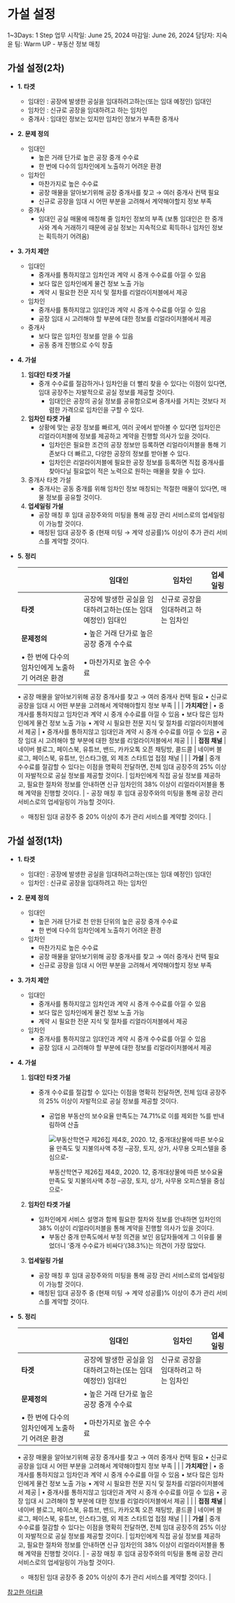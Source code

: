 # 가설 설정

1~3Days: 1 Step
업무 시작일: June 25, 2024
마감일: June 26, 2024
담당자: 지숙 윤
팀: Warm UP - 부동산 정보 매칭

## 가설 설정(2차)

- **1. 타겟**
    - 임대인 : 공장에 발생한 공실을 임대하려고하는(또는 임대 예정인) 임대인
    - 임차인 : 신규로 공장을 임대하려고 하는 임차인
    - 중개사 : 임대인 정보는 있지만 임차인 정보가 부족한 중개사
- **2. 문제 정의**
    - 임대인
        - 높은 거래 단가로 높은 공장 중개 수수료
        - 한 번에 다수의 임차인에게 노출하기 어려운 환경
    - 임차인
        - 마찬가지로 높은 수수료
        - 공장 매물을 알아보기위해 공장 중개사를 찾고 → 여러 중개사 컨택 필요
        - 신규로 공장을 임대 시 어떤 부분을 고려해서 계약해야할지 정보 부족
    - 중개사
        - 임대인 공실 매물에 매칭해 줄 임차인 정보의 부족
        (보통 임대인은 한 중개사와 계속 거래하기 때문에 공실 정보는 지속적으로 획득하나 임차인 정보는 획득하기 어려움)
- **3. 가치 제안**
    - 임대인
        - 중개사를 통하지않고 임차인과 계약 시 중개 수수료를 아낄 수 있음
        - 보다 많은 임차인에게 물건 정보 노출 가능
        - 계약 시 필요한 전문 지식 및 절차를 리얼라이저블에서 제공
    - 임차인
        - 중개사를 통하지않고 임대인과 계약 시 중개 수수료를 아낄 수 있음
        - 공장 임대 시 고려해야 할 부분에 대한 정보를 리얼라이저블에서 제공
    - 중개사
        - 보다 많은 임차인 정보를 얻을 수 있음
        - 공동 중개 진행으로 수익 창출
- **4. 가설**
    1. **임대인 타겟 가설**
        - 중개 수수료를 절감하거나 임차인을 더 빨리 찾을 수 있다는 이점이 있다면, 임대 공장주는 자발적으로 공실 정보를 제공할 것이다.
            - 임대인은 공장의 공실 정보를 공유함으로써 중개사를 거치는 것보다 저렴한 가격으로 임차인을 구할 수 있다.
    2. **임차인 타겟 가설**
        - 상황에 맞는 공장 정보를 빠르게, 여러 곳에서 받아볼 수 있다면 임차인은 리얼라이저블에 정보를 제공하고 계약을 진행할 의사가 있을 것이다.
            - 임차인은 필요한 조건의 공장 정보만 등록하면 리얼라이저블을 통해 기존보다 더 빠르고, 다양한 공장의 정보를 받아볼 수 있다.
            - 임차인은 리얼라이저블에 필요한 공장 정보를 등록하면 직접 중개사를 찾아다닐 필요없이 적은 노력으로 원하는 매물을 찾을 수 있다.
    3. 중개사 타겟 가설
        - 중개사는 공동 중개를 위해 임차인 정보 매칭되는 적절한 매물이 있다면, 매물 정보를 공유할 것이다.
    4. **업세일링 가설**
        - 공장 매칭 후 임대 공장주와의 미팅을 통해 공장 관리 서비스로의 업세일링이 가능할 것이다.
        - 매칭된 임대 공장주 중 (현재 미팅 → 계약 성공률)% 이상이 추가 관리 서비스를 계약할 것이다.
- **5. 정리**
    
    
    |  | 임대인 | 임차인 | 업세일링 |
    | --- | --- | --- | --- |
    | **타겟** | 공장에 발생한 공실을 임대하려고하는(또는 임대 예정인) 임대인 | 신규로 공장을 임대하려고 하는 임차인 |  |
    | **문제정의** | • 높은 거래 단가로 높은 공장 중개 수수료
    • 한 번에 다수의 임차인에게 노출하기 어려운 환경 | • 마찬가지로 높은 수수료
    • 공장 매물을 알아보기위해 공장 중개사를 찾고 → 여러 중개사 컨택 필요
    • 신규로 공장을 임대 시 어떤 부분을 고려해서 계약해야할지 정보 부족 |  |
    | **가치제안** | • 중개사를 통하지않고 임차인과 계약 시 중개 수수료를 아낄 수 있음
    • 보다 많은 임차인에게 물건 정보 노출 가능
    • 계약 시 필요한 전문 지식 및 절차를 리얼라이저블에서 제공 | • 중개사를 통하지않고 임대인과 계약 시 중개 수수료를 아낄 수 있음
    • 공장 임대 시 고려해야 할 부분에 대한 정보를 리얼라이저블에서 제공 |  |
    | **접점 채널** | 네이버 블로그, 페이스북, 유튜브, 밴드, 카카오톡 오픈 채팅방, 콜드콜 | 네이버 블로그, 페이스북, 유튜브, 인스타그램, 외 제조 스타트업 접점 채널 |  |
    | **가설** | 중개 수수료를 절감할 수 있다는 이점을 명확히 전달하면, 전체 임대 공장주의 25% 이상이 자발적으로 공실 정보를 제공할 것이다. | 임차인에게 직접 공실 정보를 제공하고, 필요한 절차와 정보를 안내하면 신규 임차인의 38% 이상이 리얼라이저블을 통해 계약을 진행할 것이다. | - 공장 매칭 후 임대 공장주와의 미팅을 통해 공장 관리 서비스로의 업세일링이 가능할 것이다.
    - 매칭된 임대 공장주 중 20% 이상이 추가 관리 서비스를 계약할 것이다. |

## 가설 설정(1차)

- **1. 타겟**
    - 임대인 : 공장에 발생한 공실을 임대하려고하는(또는 임대 예정인) 임대인
    - 임차인 : 신규로 공장을 임대하려고 하는 임차인
- **2. 문제 정의**
    - 임대인
        - 높은 거래 단가로 천 만원 단위의 높은 공장 중개 수수료
        - 한 번에 다수의 임차인에게 노출하기 어려운 환경
    - 임차인
        - 마찬가지로 높은 수수료
        - 공장 매물을 알아보기위해 공장 중개사를 찾고 → 여러 중개사 컨택 필요
        - 신규로 공장을 임대 시 어떤 부분을 고려해서 계약해야할지 정보 부족
- **3. 가치 제안**
    - 임대인
        - 중개사를 통하지않고 임차인과 계약 시 중개 수수료를 아낄 수 있음
        - 보다 많은 임차인에게 물건 정보 노출 가능
        - 계약 시 필요한 전문 지식 및 절차를 리얼라이저블에서 제공
    - 임차인
        - 중개사를 통하지않고 임대인과 계약 시 중개 수수료를 아낄 수 있음
        - 공장 임대 시 고려해야 할 부분에 대한 정보를 리얼라이저블에서 제공
- **4. 가설**
    1. **임대인 타겟 가설**
        - 중개 수수료를 절감할 수 있다는 이점을 명확히 전달하면, 전체 임대 공장주의 25% 이상이 자발적으로 공실 정보를 제공할 것이다.
            - 공업용 부동산의 보수요율 만족도는 74.71%로 이를 제외한 %를 반내림하여 산출
                
                ![부동산학연구 제26집 제4호, 2020. 12, 중개대상물에 따른 보수요율 만족도 및 지불의사액 추정 –공장, 토지, 상가, 사무용 오피스텔을 중심으로-](0555f2a4-d169-492a-803a-ff441827be09.png)
                
                부동산학연구 제26집 제4호, 2020. 12, 중개대상물에 따른 보수요율 만족도 및 지불의사액 추정 –공장, 토지, 상가, 사무용 오피스텔을 중심으로-
                
    2. **임차인 타겟 가설**
        - 임차인에게 서비스 설명과 함께 필요한 절차와 정보를 안내하면 임차인의 38% 이상이 리얼라이저블을 통해 계약을 진행할 의사가 있을 것이다.
            - 부동산 중개 만족도에서 부정 의견을 보인 응답자들에게 그 이유를 물었더니 ‘중개 수수료가 비싸다’(38.3%)는 의견이 가장 많았다.
    3. **업세일링 가설**
        - 공장 매칭 후 임대 공장주와의 미팅을 통해 공장 관리 서비스로의 업세일링이 가능할 것이다.
        - 매칭된 임대 공장주 중 (현재 미팅 → 계약 성공률)% 이상이 추가 관리 서비스를 계약할 것이다.
- **5. 정리**
    
    
    |  | 임대인 | 임차인 | 업세일링 |
    | --- | --- | --- | --- |
    | **타겟** | 공장에 발생한 공실을 임대하려고하는(또는 임대 예정인) 임대인 | 신규로 공장을 임대하려고 하는 임차인 |  |
    | **문제정의** | • 높은 거래 단가로 높은 공장 중개 수수료
    • 한 번에 다수의 임차인에게 노출하기 어려운 환경 | • 마찬가지로 높은 수수료
    • 공장 매물을 알아보기위해 공장 중개사를 찾고 → 여러 중개사 컨택 필요
    • 신규로 공장을 임대 시 어떤 부분을 고려해서 계약해야할지 정보 부족 |  |
    | **가치제안** | • 중개사를 통하지않고 임차인과 계약 시 중개 수수료를 아낄 수 있음
    • 보다 많은 임차인에게 물건 정보 노출 가능
    • 계약 시 필요한 전문 지식 및 절차를 리얼라이저블에서 제공 | • 중개사를 통하지않고 임대인과 계약 시 중개 수수료를 아낄 수 있음
    • 공장 임대 시 고려해야 할 부분에 대한 정보를 리얼라이저블에서 제공 |  |
    | **접점 채널** | 네이버 블로그, 페이스북, 유튜브, 밴드, 카카오톡 오픈 채팅방, 콜드콜 | 네이버 블로그, 페이스북, 유튜브, 인스타그램, 외 제조 스타트업 접점 채널 |  |
    | **가설** | 중개 수수료를 절감할 수 있다는 이점을 명확히 전달하면, 전체 임대 공장주의 25% 이상이 자발적으로 공실 정보를 제공할 것이다. | 임차인에게 직접 공실 정보를 제공하고, 필요한 절차와 정보를 안내하면 신규 임차인의 38% 이상이 리얼라이저블을 통해 계약을 진행할 것이다. | - 공장 매칭 후 임대 공장주와의 미팅을 통해 공장 관리 서비스로의 업세일링이 가능할 것이다.
    - 매칭된 임대 공장주 중 20% 이상이 추가 관리 서비스를 계약할 것이다. |

[참고한 아티클](%E1%84%8E%E1%85%A1%E1%86%B7%E1%84%80%E1%85%A9%E1%84%92%E1%85%A1%E1%86%AB%20%E1%84%8B%E1%85%A1%E1%84%90%E1%85%B5%E1%84%8F%E1%85%B3%E1%86%AF%2031b2f9119c6246d6adbc91cad4b0be1d.md)